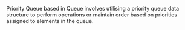 Priority Queue based in Queue involves utilising a priority queue data structure to perform operations or maintain order based on priorities assigned to elements in the queue.